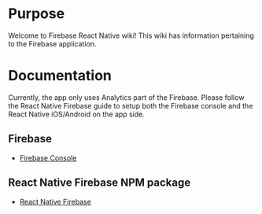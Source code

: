 # Purpose

Welcome to Firebase React Native wiki!  This wiki has information pertaining to the Firebase application.

# Documentation

Currently, the app only uses Analytics part of the Firebase.  Please follow the React Native Firebase guide to setup both the Firebase console and the React Native iOS/Android on the app side.

## Firebase
- [Firebase Console](https://console.firebase.google.com/)

## React Native Firebase NPM package
- [React Native Firebase](https://rnfirebase.io/)
